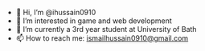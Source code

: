 - 👋 Hi, I’m @ihussain0910
- 👀 I’m interested in game and web development
- 🌱 I’m currently a 3rd year student at University of Bath
- 📫 How to reach me: ismailhussain0910@gmail.com

<!---
ihussain0910/ihussain0910 is a ✨ special ✨ repository because its `README.md` (this file) appears on your GitHub profile.
You can click the Preview link to take a look at your changes.
--->
